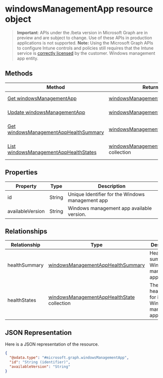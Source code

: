 # windowsManagementApp resource object
> **Important**: APIs under the /beta version in Microsoft Graph are in preview and are subject to change. Use of these APIs in production applications is not supported.
> **Note:** Using the Microsoft Graph APIs to configure Intune controls and policies still requires that the Intune service is [correctly licensed](https://go.microsoft.com/fwlink/?linkid=839381) by the customer.
Windows management app entity.
## Methods
|Method|Return Type|Description|
|---|---|---|
|[Get windowsManagementApp](../api/intune_devicefe_windowsmanagementapp_get.md)|[windowsManagementApp](../resources/intune_devicefe_windowsmanagementapp.md)|Read properties and relationships of the [windowsManagementApp](../resources/intune_devicefe_windowsmanagementapp.md) object.|
|[Update windowsManagementApp](../api/intune_devicefe_windowsmanagementapp_update.md)|[windowsManagementApp](../resources/intune_devicefe_windowsmanagementapp.md)|Update the properties of a [windowsManagementApp](../resources/intune_devicefe_windowsmanagementapp.md) object.|
|[Get windowsManagementAppHealthSummary](../api/intune_devicefe_windowsmanagementapphealthsummary_get.md)|[windowsManagementAppHealthSummary](../resources/intune_devicefe_windowsmanagementapphealthsummary.md)|Read properties and relationships of the [windowsManagementAppHealthSummary](../resources/intune_devicefe_windowsmanagementapphealthsummary.md) object.|
|[List windowsManagementAppHealthStates](../api/intune_devicefe_windowsmanagementapphealthstate_list.md)|[windowsManagementAppHealthState](../resources/intune_devicefe_windowsmanagementapphealthstate.md) collection|List properties and relationships of the [windowsManagementAppHealthState](../resources/intune_devicefe_windowsmanagementapphealthstate.md) objects.|
## Properties
|Property|Type|Description|
|---|---|---|
|id|String|Unique Identifier for the Windows management app|
|availableVersion|String|Windows management app available version.|
## Relationships
|Relationship|Type|Description|
|---|---|---|
|healthSummary|[windowsManagementAppHealthSummary](../resources/intune_devicefe_windowsmanagementapphealthsummary.md)|Health summary for Windows management app.|
|healthStates|[windowsManagementAppHealthState](../resources/intune_devicefe_windowsmanagementapphealthstate.md) collection|The list of health states for installed Windows management app.|
## JSON Representation
Here is a JSON representation of the resource.
<!-- {
  "blockType": "resource",
  "keyProperty": "id",
  "@odata.type": "microsoft.graph.windowsManagementApp"
}
-->
```json
{
  "@odata.type": "#microsoft.graph.windowsManagementApp",
  "id": "String (identifier)",
  "availableVersion": "String"
}
```
